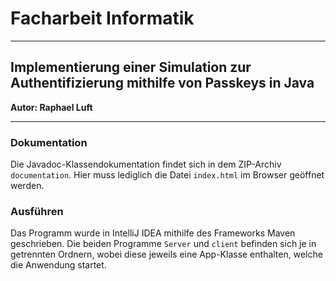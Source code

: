 <h1>Facharbeit Informatik</h1>
<hr>
<h2>Implementierung einer Simulation zur Authentifizierung mithilfe von Passkeys in Java</h2>
<b>Autor: Raphael Luft</b>
<hr>
<h3>Dokumentation</h3>
Die Javadoc-Klassendokumentation findet sich in dem ZIP-Archiv <code>documentation</code>. 
Hier muss lediglich die Datei <code>index.html</code> im Browser geöffnet werden.
<h3>Ausführen</h3>
Das Programm wurde in IntelliJ IDEA mithilfe des Frameworks Maven geschrieben.
Die beiden Programme <code>Server</code> und <code>client</code> befinden sich je in getrennten Ordnern, 
wobei diese jeweils eine App-Klasse enthalten, welche die Anwendung startet.

